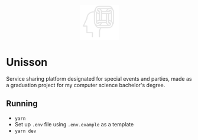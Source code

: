 <p align="center">
  <img height="96" src="./public/unissonWhite.png">
</p>

# Unisson

Service sharing platform designated for special events and parties, made as a graduation project for my computer science bachelor's degree.

## Running

- `yarn`
- Set up `.env` file using `.env.example` as a template
- `yarn dev`
